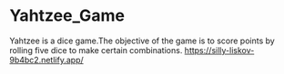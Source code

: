 # Yahtzee_Game
Yahtzee is a dice game.The objective of the game is to score points by rolling five dice to make certain combinations.
https://silly-liskov-9b4bc2.netlify.app/
